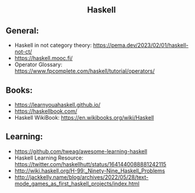 <h2 align="center">Haskell</h2>

## General:

- Haskell in not category theory: https://pema.dev/2023/02/01/haskell-not-ct/
- https://haskell.mooc.fi/
- Operator Glossary: https://www.fpcomplete.com/haskell/tutorial/operators/

## Books:

- https://learnyouahaskell.github.io/
- https://haskellbook.com/
- Haskell WikiBook: https://en.wikibooks.org/wiki/Haskell

## Learning:

- https://github.com/tweag/awesome-learning-haskell
- Haskell Learning Resource: https://twitter.com/haskellhutt/status/1641440088881242115
- http://wiki.haskell.org/H-99:_Ninety-Nine_Haskell_Problems
- http://jackkelly.name/blog/archives/2022/05/28/text-mode_games_as_first_haskell_projects/index.html
